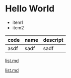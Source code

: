 # Hello World
- item1
- item2

|code|name|descript|
|---|---|---|
|asdf|sadf|sadf|

[list.md](https://zlqpzww.github.io/list)

[list.md](/list)